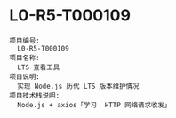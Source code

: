 # L0-R5-T000109


    项目编号:
      L0-R5-T000109
    项目名称:
      LTS 查看工具
    项目说明:
      实现 Node.js 历代 LTS 版本维护情况
    项目技术栈说明:
      Node.js + axios「学习  HTTP 网络请求收发」
    